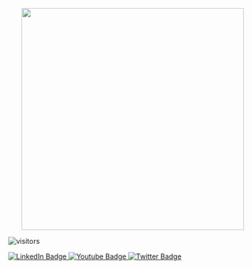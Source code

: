 <div id="header" align="center">
  <img src="https://media.giphy.com/media/dVHd0YbJKrOcRMHWVP/giphy.gif" width="450"/>
</div>

![visitors](https://visitor-badge-reloaded.herokuapp.com/badge?page_id=noelianav91.noelianav91&color=00cf00)

<div id="badges">
  <a href="[your-linkedin-URL](https://www.linkedin.com/in/noelianav/)">
    <img src="https://img.shields.io/badge/LinkedIn-0077B5?style=for-the-badge&logo=linkedin&logoColor=white" alt="LinkedIn Badge"/>
  </a>
  <a href="[your-youtube-URL](https://www.youtube.com/channel/UCr6HdsNDgddt6rDGDdNaIpA)">
    <img src="https://img.shields.io/badge/YouTube-red?style=for-the-badge&logo=youtube&logoColor=white" alt="Youtube Badge"/>
  </a>
  <a href="your-twitter-URL">
    <img src="https://img.shields.io/badge/Twitter-blue?style=for-the-badge&logo=twitter&logoColor=white" alt="Twitter Badge"/>
   <a 
  </a>
</div>
